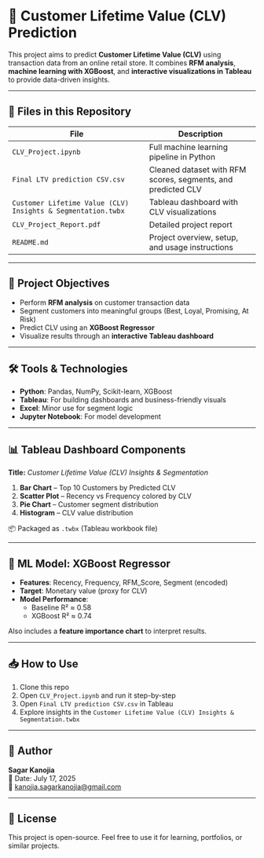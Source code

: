 # 🧮 Customer Lifetime Value (CLV) Prediction

This project aims to predict **Customer Lifetime Value (CLV)** using transaction data from an online retail store. It combines **RFM analysis**, **machine learning with XGBoost**, and **interactive visualizations in Tableau** to provide data-driven insights.

---

## 📂 Files in this Repository

| File | Description |
|------|-------------|
| `CLV_Project.ipynb` | Full machine learning pipeline in Python |
| `Final LTV prediction CSV.csv` | Cleaned dataset with RFM scores, segments, and predicted CLV |
| `Customer Lifetime Value (CLV) Insights & Segmentation.twbx` | Tableau dashboard with CLV visualizations |
| `CLV_Project_Report.pdf` | Detailed project report |
| `README.md` | Project overview, setup, and usage instructions |

---

## 🚀 Project Objectives

- Perform **RFM analysis** on customer transaction data
- Segment customers into meaningful groups (Best, Loyal, Promising, At Risk)
- Predict CLV using an **XGBoost Regressor**
- Visualize results through an **interactive Tableau dashboard**

---

## 🛠️ Tools & Technologies

- **Python**: Pandas, NumPy, Scikit-learn, XGBoost
- **Tableau**: For building dashboards and business-friendly visuals
- **Excel**: Minor use for segment logic
- **Jupyter Notebook**: For model development

---

## 📊 Tableau Dashboard Components

**Title:** *Customer Lifetime Value (CLV) Insights & Segmentation*

1. **Bar Chart** – Top 10 Customers by Predicted CLV  
2. **Scatter Plot** – Recency vs Frequency colored by CLV  
3. **Pie Chart** – Customer segment distribution  
4. **Histogram** – CLV value distribution

📦 Packaged as `.twbx` (Tableau workbook file)

---

## 🧠 ML Model: XGBoost Regressor

- **Features**: Recency, Frequency, RFM_Score, Segment (encoded)
- **Target**: Monetary value (proxy for CLV)
- **Model Performance**:
  - Baseline R² ≈ 0.58
  - XGBoost R² ≈ 0.74

Also includes a **feature importance chart** to interpret results.

---

## 📥 How to Use

1. Clone this repo
2. Open `CLV_Project.ipynb` and run it step-by-step
3. Open `Final LTV prediction CSV.csv` in Tableau
4. Explore insights in the `Customer Lifetime Value (CLV) Insights & Segmentation.twbx`

---

## 📌 Author

**Sagar Kanojia**  
📅 Date: July 17, 2025  
📧 kanojia.sagarkanojia@gmail.com

---

## 📄 License

This project is open-source. Feel free to use it for learning, portfolios, or similar projects.
